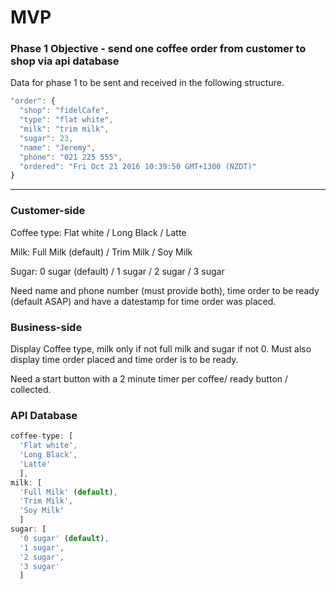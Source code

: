 MVP
===

### Phase 1 Objective - send one coffee order from customer to shop via api database

Data for phase 1 to be sent and received in the following structure.

```js
"order": {
  "shop": "fidelCafe",
  "type": "flat white",
  "milk": "trim milk",
  "sugar": 23,
  "name": "Jeremy",
  "phone": "021 225 555",
  "ordered": "Fri Oct 21 2016 10:39:50 GMT+1300 (NZDT)"
}
```
---

### Customer-side

Coffee type: Flat white / Long Black / Latte

Milk: Full Milk (default) / Trim Milk / Soy Milk

Sugar: 0 sugar (default) / 1 sugar / 2 sugar / 3 sugar

Need name and phone number (must provide both), time order to be ready (default ASAP) and have a datestamp for time order was placed.

### Business-side

Display Coffee type, milk only if not full milk and sugar if not 0. Must also display time order placed and time order is to be ready. 

Need a start button with a 2 minute timer per coffee/ ready button / collected.

### API Database
```js
coffee-type: [
  'Flat white',
  'Long Black',
  'Latte'
  ],
milk: [
  'Full Milk' (default),
  'Trim Milk',
  'Soy Milk'
  ]
sugar: [
  '0 sugar' (default), 
  '1 sugar',
  '2 sugar',
  '3 sugar'
  ]
```
